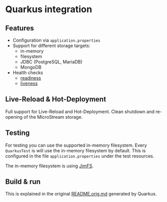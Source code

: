 # Quarkus integration

## Features

* Configuration via `application.properties`
* Support for different storage targets:
  * in-memory
  * filesystem
  * JDBC (PostgreSQL, MariaDB)
  * MongoDB
* Health checks
  * [readiness](http://localhost:8080/q/health/ready)
  * [liveness](http://localhost:8080/q/health/live)

## Live-Reload & Hot-Deployment

Full support for Live-Reload and Hot-Deployment. Clean shutdown and re-opening of the
MicroStream storage.

## Testing

For testing you can use the supported in-memory filesystem. Every `QuarkusTest` is
will use the in-memory filesystem by default. This is configured in the file
`application.properties` under the test resources.

The in-memory filesystem is using [JimFS](https://github.com/google/jimfs/).

## Build & run

This is explained in the original [README.orig.md](README.orig.md) generated by Quarkus.